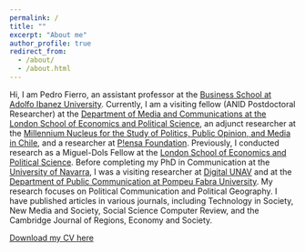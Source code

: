 ```yaml
---
permalink: /
title: ""
excerpt: "About me"
author_profile: true
redirect_from: 
  - /about/
  - /about.html
---
```


Hi, I am Pedro Fierro, an assistant professor at the [Business School at Adolfo Ibanez University](https://negocios.uai.cl/). Currently, I am a visiting fellow (ANID Postdoctoral Researcher) at the [Department of Media and Communications at the London School of Economics and Political Science](https://www.lse.ac.uk/media-and-communications/people/visiting-and-associate-staff/pedro-fierro/Dr-Pedro-Fierro), an adjunct researcher at the [Millennium Nucleus for the Study of Politics, Public Opinion, and Media in Chile](https://mepop.cl/), and a researcher at [P!ensa Foundation](https://www.fundacionpiensa.cl/inicio/). Previously, I conducted research as a Miguel-Dols Fellow at the [London School of Economics and Political Science](https://www.lse.ac.uk/canada-blanch/activities/Fellowship-Scheme). Before completing my PhD in Communication at the [University of Navarra](https://www.unav.edu/web/facultad-de-comunicacion), I was a visiting researcher at [Digital UNAV](https://www.unav.edu/web/facultad-de-comunicacion/profesores-e-investigacion/digitalunav) and at the [Department of Public Communication at Pompeu Fabra University](https://www.upf.edu/web/comunicacio). My research focuses on Political Communication and Political Geography. I have published articles in various journals, including Technology in Society, New Media and Society, Social Science Computer Review, and the Cambridge Journal of Regions, Economy and Society. 

[Download my CV here](https://pedrofierroz87.github.io/files/PedroFierro_CV.pdf)
